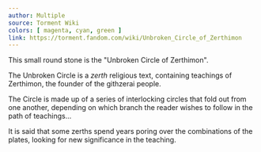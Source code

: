 ```yaml
---
author: Multiple
source: Torment Wiki
colors: [ magenta, cyan, green ]
link: https://torment.fandom.com/wiki/Unbroken_Circle_of_Zerthimon
---
```

This small round stone is the "Unbroken Circle of Zerthimon".

The Unbroken Circle is a *zerth* religious text, containing teachings of Zerthimon, the founder of the githzerai people.

The Circle is made up of a series of interlocking circles that fold out from one another, depending on which branch the reader wishes to follow in the path of teachings...

It is said that some zerths spend years poring over the combinations of the plates, looking for new significance in the teaching.
